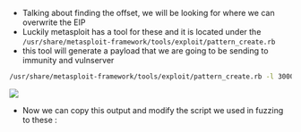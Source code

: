 - Talking about finding the offset, we will be looking for where we can overwrite the EIP
- Luckily metasploit has a tool for these and  it is located under the `/usr/share/metasploit-framework/tools/exploit/pattern_create.rb` 
- this tool will generate a payload  that we are going to be sending to immunity and vulnserver

```sh
/usr/share/metasploit-framework/tools/exploit/pattern_create.rb -l 3000
```

![](https://i.imgur.com/BFPYS3f.png)

- Now we can copy this output and modify the script we used in fuzzing to these :

